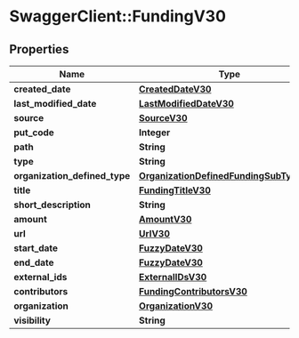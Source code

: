 # SwaggerClient::FundingV30

## Properties
Name | Type | Description | Notes
------------ | ------------- | ------------- | -------------
**created_date** | [**CreatedDateV30**](CreatedDateV30.md) |  | [optional] 
**last_modified_date** | [**LastModifiedDateV30**](LastModifiedDateV30.md) |  | [optional] 
**source** | [**SourceV30**](SourceV30.md) |  | [optional] 
**put_code** | **Integer** |  | [optional] 
**path** | **String** |  | [optional] 
**type** | **String** |  | 
**organization_defined_type** | [**OrganizationDefinedFundingSubTypeV30**](OrganizationDefinedFundingSubTypeV30.md) |  | [optional] 
**title** | [**FundingTitleV30**](FundingTitleV30.md) |  | 
**short_description** | **String** |  | [optional] 
**amount** | [**AmountV30**](AmountV30.md) |  | [optional] 
**url** | [**UrlV30**](UrlV30.md) |  | [optional] 
**start_date** | [**FuzzyDateV30**](FuzzyDateV30.md) |  | [optional] 
**end_date** | [**FuzzyDateV30**](FuzzyDateV30.md) |  | [optional] 
**external_ids** | [**ExternalIDsV30**](ExternalIDsV30.md) |  | [optional] 
**contributors** | [**FundingContributorsV30**](FundingContributorsV30.md) |  | [optional] 
**organization** | [**OrganizationV30**](OrganizationV30.md) |  | 
**visibility** | **String** |  | [optional] 


